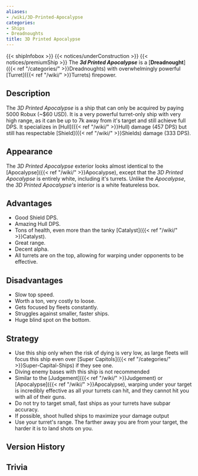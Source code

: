 ```yaml
---
aliases:
- /wiki/3D-Printed-Apocalypse
categories:
- Ships
- Dreadnoughts
title: 3D Printed Apocalypse
---
```


{{< shipInfobox >}} {{< notices/underConstruction >}} {{< notices/premiumShip >}} The **_3d Printed Apocalypse_** is a [**Dreadnought**]({{< ref "/categories/" >}}Dreadnoughts) with overwhelmingly powerful [Turret]({{< ref "/wiki/" >}}Turrets) firepower.

## Description

The _3D Printed Apocalypse_ is a ship that can only be acquired by paying 5000 Robux (~$60 USD). It is a very powerful turret-only ship with very high range, as it can be up to 7k away from it's target and still achieve full DPS. It specializes in [Hull]({{< ref "/wiki/" >}}Hull) damage (457 DPS) but still has respectable [Shield]({{< ref "/wiki/" >}}Shields) damage (333 DPS).

## Appearance

The _3D Printed Apocalypse_ exterior looks almost identical to the [Apocalypse]({{< ref "/wiki/" >}}Apocalypse), except that the _3D Printed Apocalypse_ is entirely white, including it's turrets. Unlike the _Apocalypse_, the _3D Printed Apocalypse's_ interior is a white featureless box.

## Advantages

- Good Shield DPS.
- Amazing Hull DPS.
- Tons of health, even more than the tanky [Catalyst]({{< ref "/wiki/" >}}Catalyst).
- Great range.
- Decent alpha.
- All turrets are on the top, allowing for warping under opponents to be effective.

## Disadvantages

- Slow top speed.
- Worth a ton, very costly to loose.
- Gets focused by fleets constantly.
- Struggles against smaller, faster ships.
- Huge blind spot on the bottom.

## Strategy

- Use this ship only when the risk of dying is very low, as large fleets will focus this ship even over [Super Capitols]({{< ref "/categories/" >}}Super-Capital-Ships) if they see one.
- Diving enemy bases with this ship is not recommended
- Similar to the [Judgement]({{< ref "/wiki/" >}}Judgement) or [Apocalypse]({{< ref "/wiki/" >}}Apocalypse), warping under your target is incredibly effective as all your turrets can hit, and they cannot hit you with all of their guns.
- Do not try to target small, fast ships as your turrets have subpar accuracy.
- If possible, shoot hulled ships to maximize your damage output
- Use your turret's range. The farther away you are from your target, the harder it is to land shots on you.

## Version History 

## Trivia